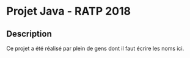 # Projet Java - RATP 2018

Description
-----------

Ce projet a été réalisé par plein de gens dont il faut écrire les noms ici.
